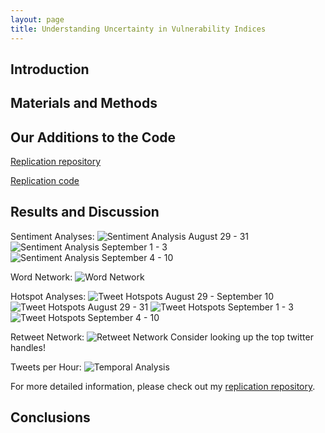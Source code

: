 ```yaml
---
layout: page
title: Understanding Uncertainty in Vulnerability Indices
---
```

## Introduction


## Materials and Methods



## Our Additions to the Code


[Replication repository](https://github.com/Liam-W-Smith/Dorian-Replication)

[Replication code](https://github.com/Liam-W-Smith/Dorian-Replication/blob/main/procedure/code/01-dorian.Rmd)

## Results and Discussion

Sentiment Analyses:
![Sentiment Analysis August 29 - 31](assets/ida_results/figures/sentiment_analysis1.png)
![Sentiment Analysis September 1 - 3](assets/ida_results/figures/sentiment_analysis2.png)
![Sentiment Analysis September 4 - 10](assets/ida_results/figures/sentiment_analysis3.png)


Word Network:
![Word Network](assets/ida_results/figures/word_network.png)

Hotspot Analyses:
![Tweet Hotspots August 29 - September 10](assets/ida_results/maps/G_Score_Ida.png)
![Tweet Hotspots August 29 - 31](assets/ida_results/maps/G_Score_Ida1.png)
![Tweet Hotspots September 1 - 3](assets/ida_results/maps/G_Score_Ida2.png)
![Tweet Hotspots September 4 - 10](assets/ida_results/maps/G_Score_Ida3.png)

Retweet Network:
![Retweet Network](assets/ida_results/figures/network.png)
Consider looking up the top twitter handles!

Tweets per Hour:
![Temporal Analysis](assets/ida_results/figures/temporal.png)

For more detailed information, please check out my [replication repository](https://github.com/Liam-W-Smith/Dorian-Replication).

## Conclusions
